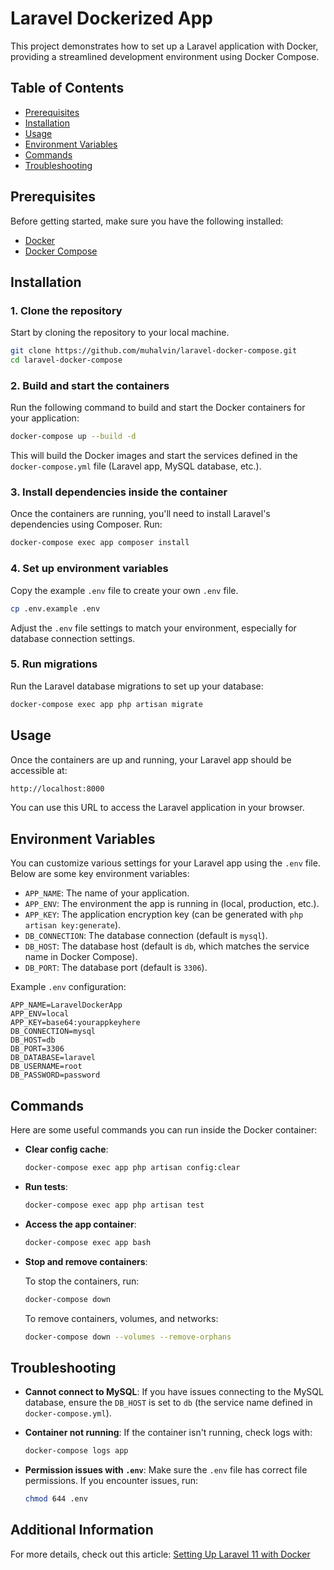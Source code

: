 
# Laravel Dockerized App

This project demonstrates how to set up a Laravel application with Docker, providing a streamlined development environment using Docker Compose.

## Table of Contents
- [Prerequisites](#prerequisites)
- [Installation](#installation)
- [Usage](#usage)
- [Environment Variables](#environment-variables)
- [Commands](#commands)
- [Troubleshooting](#troubleshooting)

## Prerequisites

Before getting started, make sure you have the following installed:

- [Docker](https://www.docker.com/get-started)
- [Docker Compose](https://docs.docker.com/compose/install/)

## Installation

### 1. Clone the repository

Start by cloning the repository to your local machine.

```bash
git clone https://github.com/muhalvin/laravel-docker-compose.git
cd laravel-docker-compose
```

### 2. Build and start the containers

Run the following command to build and start the Docker containers for your application:

```bash
docker-compose up --build -d
```

This will build the Docker images and start the services defined in the `docker-compose.yml` file (Laravel app, MySQL database, etc.).

### 3. Install dependencies inside the container

Once the containers are running, you'll need to install Laravel's dependencies using Composer. Run:

```bash
docker-compose exec app composer install
```

### 4. Set up environment variables

Copy the example `.env` file to create your own `.env` file.

```bash
cp .env.example .env
```

Adjust the `.env` file settings to match your environment, especially for database connection settings.

### 5. Run migrations

Run the Laravel database migrations to set up your database:

```bash
docker-compose exec app php artisan migrate
```

## Usage

Once the containers are up and running, your Laravel app should be accessible at:

```bash
http://localhost:8000
```

You can use this URL to access the Laravel application in your browser.

## Environment Variables

You can customize various settings for your Laravel app using the `.env` file. Below are some key environment variables:

- `APP_NAME`: The name of your application.
- `APP_ENV`: The environment the app is running in (local, production, etc.).
- `APP_KEY`: The application encryption key (can be generated with `php artisan key:generate`).
- `DB_CONNECTION`: The database connection (default is `mysql`).
- `DB_HOST`: The database host (default is `db`, which matches the service name in Docker Compose).
- `DB_PORT`: The database port (default is `3306`).

Example `.env` configuration:

```env
APP_NAME=LaravelDockerApp
APP_ENV=local
APP_KEY=base64:yourappkeyhere
DB_CONNECTION=mysql
DB_HOST=db
DB_PORT=3306
DB_DATABASE=laravel
DB_USERNAME=root
DB_PASSWORD=password
```

## Commands

Here are some useful commands you can run inside the Docker container:

- **Clear config cache**:

  ```bash
  docker-compose exec app php artisan config:clear
  ```

- **Run tests**:

  ```bash
  docker-compose exec app php artisan test
  ```

- **Access the app container**:

  ```bash
  docker-compose exec app bash
  ```

- **Stop and remove containers**:

  To stop the containers, run:

  ```bash
  docker-compose down
  ```

  To remove containers, volumes, and networks:

  ```bash
  docker-compose down --volumes --remove-orphans
  ```

## Troubleshooting

- **Cannot connect to MySQL**: If you have issues connecting to the MySQL database, ensure the `DB_HOST` is set to `db` (the service name defined in `docker-compose.yml`).

- **Container not running**: If the container isn't running, check logs with:

  ```bash
  docker-compose logs app
  ```

- **Permission issues with `.env`**: Make sure the `.env` file has correct file permissions. If you encounter issues, run:

  ```bash
  chmod 644 .env
  ```

## Additional Information

For more details, check out this article: [Setting Up Laravel 11 with Docker](https://muhalvin.medium.com/setting-up-a-laravel-11-with-docker-522eebbef82d)